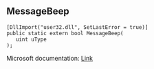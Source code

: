## MessageBeep

```
[DllImport("user32.dll", SetLastError = true)]
public static extern bool MessageBeep(
   uint uType
);
```

Microsoft documentation: [Link](https://docs.microsoft.com/en-us/windows/win32/api/winuser/nf-winuser-messagebeep)
